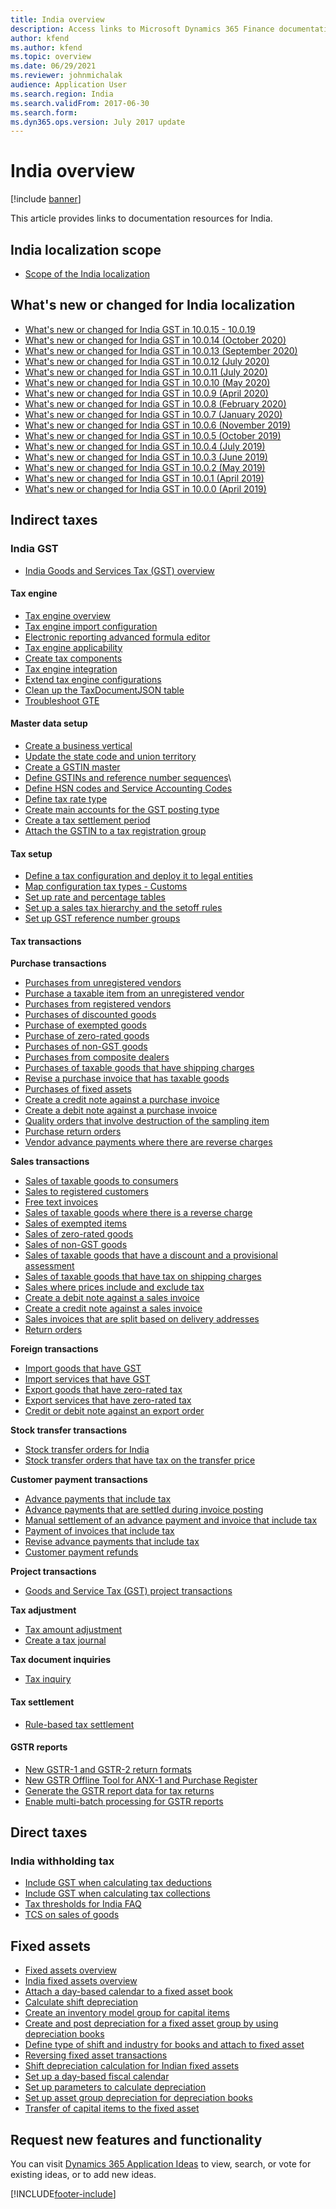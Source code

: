 ```yaml
---
title: India overview
description: Access links to Microsoft Dynamics 365 Finance documentation resources for India, including resources outling what's new or changed for the India localization. 
author: kfend
ms.author: kfend
ms.topic: overview
ms.date: 06/29/2021
ms.reviewer: johnmichalak
audience: Application User
ms.search.region: India
ms.search.validFrom: 2017-06-30
ms.search.form: 
ms.dyn365.ops.version: July 2017 update
---
```


# India overview

[!include [banner](../../includes/banner.md)]

This article provides links to documentation resources for India. 

## India localization scope

- [Scope of the India localization](apac-ind-scope.md)

## What's new or changed for India localization

- [What's new or changed for India GST in 10.0.15 - 10.0.19](ind-news-letter-10-0-15-19.md) 
- [What's new or changed for India GST in 10.0.14 (October 2020)](apac-ind-news-letter-10-0-14.md)
- [What's new or changed for India GST in 10.0.13 (September 2020)](ind-news-letter-10-0-13.md)
- [What's new or changed for India GST in 10.0.12 (July 2020)](apac-ind-news-letter-10-0-12.md)
- [What's new or changed for India GST in 10.0.11 (July 2020)](apac-ind-news-letter-10-0-11.md)
- [What's new or changed for India GST in 10.0.10 (May 2020)](apac-ind-news-letter-10-0-10.md)
- [What's new or changed for India GST in 10.0.9 (April 2020)](apac-ind-news-letter-10-0-09.md)
- [What's new or changed for India GST in 10.0.8 (February 2020)](apac-ind-news-letter-10-0-08.md)
- [What's new or changed for India GST in 10.0.7 (January 2020)](apac-ind-news-letter-10-0-07.md)
- [What's new or changed for India GST in 10.0.6 (November 2019)](apac-ind-news-letter-10-0-06.md)
- [What's new or changed for India GST in 10.0.5 (October 2019)](apac-ind-news-letter-10-0-05.md)
- [What's new or changed for India GST in 10.0.4 (July 2019)](apac-ind-news-letter-10-0-04.md)
- [What's new or changed for India GST in 10.0.3 (June 2019)](apac-ind-news-letter-10-0-03.md)
- [What's new or changed for India GST in 10.0.2 (May 2019)](apac-ind-news-letter-10-0-02.md)
- [What's new or changed for India GST in 10.0.1 (April 2019)](apac-ind-news-letter-10-0-01.md)
- [What's new or changed for India GST in 10.0.0 (April 2019)](apac-ind-news-letter-10-0-00.md)

  
## Indirect taxes

### India GST

- [India Goods and Services Tax (GST) overview](apac-ind-gst.md)

#### Tax engine
- [Tax engine overview](../../general-ledger/tax-engine.md)
- [Tax engine import configuration](../../dev-itpro/tax-engine-import-configuration.md)
- [Electronic reporting advanced formula editor](../../../fin-ops-core/dev-itpro/analytics/er-advanced-formula-editor.md)
- [Tax engine applicability](../../dev-itpro/tax-engine-applicability.md)
- [Create tax components](tax-engine-create-tax-component.md)
- [Tax engine integration](../../dev-itpro/tax-engine-integration.md)
- [Extend tax engine configurations](../../dev-itpro/extend-tax-engine-configurations.md)
- [Clean up the TaxDocumentJSON table](gte-clean-up-tax-document-json-table.md)
- [Troubleshoot GTE](../tax-engine-trouble-shooting.md)

#### Master data setup
- [Create a business vertical](apac-ind-GST-create-business-vertical.md)
- [Update the state code and union territory](apac-ind-GST-update-state-code-union-territory.md)
- [Create a GSTIN master](apac-ind-GST-create-gstin-master.md)
- [Define GSTINs and reference number sequences](apac-ind-GST-define-gstin-numbers-number-sequences.md)\
- [Define HSN codes and Service Accounting Codes](apac-ind-GST-hsn-service-accounting-codes.md)
- [Define tax rate type](apac-ind-GST-create-tax-rate-type.md)
- [Create main accounts for the GST posting type](apac-ind-GST-create-main-accounts-GST-posting-type.md)
- [Create a tax settlement period](apac-ind-GST-create-tax-settlement-period.md)
- [Attach the GSTIN to a tax registration group](apac-ind-GST-attach-GSTIN-tax-registration-group.md)
 
#### Tax setup
- [Define a tax configuration and deploy it to legal entities](apac-ind-GST-define-tax-configuration-deploy-legal-entities.md)
- [Map configuration tax types - Customs](apac-ind-GST-map-configuration-tax-types.md)
- [Set up rate and percentage tables](apac-ind-GST-set-up-rate-percentage-tables.md)
- [Set up a sales tax hierarchy and the setoff rules](apac-ind-GST-set-up-activate-tax-hierarchy-tree.md)
- [Set up GST reference number groups](apac-ind-gst-reference-groups.md)

#### Tax transactions

**Purchase transactions**

- [Purchases from unregistered vendors](apac-ind-GST-purchases-unregistered-vendor.md) 
- [Purchase a taxable item from an unregistered vendor](apac-ind-gst-unregistered-vendor-purchase.md)
- [Purchases from registered vendors](apac-ind-GST-purchases-registered-vendor.md)
- [Purchases of discounted goods](apac-ind-GST-purchase-discounted-goods.md)
- [Purchase of exempted goods](apac-ind-GST-purchase-exempted-goods.md)
- [Purchase of zero-rated goods](apac-ind-GST-purchase-zero-rated-goods.md)
- [Purchases of non-GST goods](apac-ind-GST-purchase-non-gst-goods.md)
- [Purchases from composite dealers](apac-ind-GST-purchase-from-composite-dealer.md)
- [Purchases of taxable goods that have shipping charges](apac-ind-GST-purchase-taxable-goods-shipping-charges.md)
- [Revise a purchase invoice that has taxable goods](apac-ind-GST-revised-purchase-invoice-taxable-goods.md)
- [Purchases of fixed assets](apac-ind-GST-purchase-fixed-asset.md)
- [Create a credit note against a purchase invoice](apac-ind-GST-credit-note-against-purchase-invoice.md)
- [Create a debit note against a purchase invoice](apac-ind-GST-debit-note-against-purchase-invoice.md)
- [Quality orders that involve destruction of the sampling item](apac-ind-GST-quality-order-involves-destruction-sampling-item.md)
- [Purchase return orders](apac-ind-GST-purchase-return-order.md)
- [Vendor advance payments where there are reverse charges](apac-ind-GST-vendor-advance-payment-reverse-charges.md) 

**Sales transactions**

- [Sales of taxable goods to consumers](apac-ind-GST-sell-taxable-goods-consumer.md)
- [Sales to registered customers](apac-ind-GST-sell-registered-customer.md)
- [Free text invoices](apac-ind-GST-free-text-invoices.md)
- [Sales of taxable goods where there is a reverse charge](apac-ind-GST-sell-taxable-goods-reverse-charge.md)
- [Sales of exempted items](apac-ind-GST-sales-exempted-item.md)
- [Sales of zero-rated goods](apac-ind-GST-sell-zero-rated-goods.md)
- [Sales of non-GST goods](apac-ind-GST-sell-non-gst-goods.md)
- [Sales of taxable goods that have a discount and a provisional assessment](apac-ind-GST-sell-taxable-goods-discount-provisional-assessment.md)
- [Sales of taxable goods that have tax on shipping charges](apac-ind-GST-sell-taxable-goods-tax-shipping-charges.md)
- [Sales where prices include and exclude tax](apac-ind-GST-sales-prices-include-exclude-tax.md)
- [Create a debit note against a sales invoice](apac-ind-GST-debit-note-against-sales-invoice.md)
- [Create a credit note against a sales invoice](apac-ind-GST-credit-note-against-sales-invoice.md)
- [Sales invoices that are split based on delivery addresses](apac-ind-GST-sales-invoice-split-based-on-delivery-addresses.md)
- [Return orders](apac-ind-GST-return-order-form.md)
      
**Foreign transactions**

- [Import goods that have GST](apac-ind-GST-import-goods-gst.md)
- [Import services that have GST](apac-ind-import-services-gst.md)
- [Export goods that have zero-rated tax](apac-ind-GST-export-goods-zero-rated-tax.md)
- [Export services that have zero-rated tax](apac-ind-GST-export-services-zero-rated-tax.md)
- [Credit or debit note against an export order](apac-ind-GST-credit-debit-note-against-export-order.md)
    
**Stock transfer transactions**

- [Stock transfer orders for India](apac-ind-stock-transfer.md)
- [Stock transfer orders that have tax on the transfer price](apac-ind-GST-stock-transfer-transactions.md)
    
**Customer payment transactions**

- [Advance payments that include tax](apac-ind-GST-advance-payment-includes-tax.md)
- [Advance payments that are settled during invoice posting](apac-ind-GST-advance-payment-settled-during-invoice-posting.md)
- [Manual settlement of an advance payment and invoice that include tax](apac-ind-GST-manually-settle-payment-invoice-tax.md)
- [Payment of invoices that include tax](apac-ind-GST-pay-invoice-includes-tax.md)
- [Revise advance payments that include tax](apac-ind-GST-revise-advanced-payment-tax.md)
 - [Customer payment refunds](apac-ind-GST-customer-payment-refund.md)
   
**Project transactions**

- [Goods and Service Tax (GST) project transactions](apac-ind-GST-project-transactions.md)

**Tax adjustment**

- [Tax amount adjustment](apac-ind-GST-tax-adjustments.md)
- [Create a tax journal](apac-ind-GST-tax-journal.md) 

**Tax document inquiries**
- [Tax inquiry](apac-ind-GST-tax-inquiry.md)

#### Tax settlement

- [Rule-based tax settlement](apac-ind-GST-tax-settlement.md)

#### GSTR reports

- [New GSTR-1 and GSTR-2 return formats](apac-ind-GST-new-GSTR1-GSTR2-return-formats.md)
- [New GSTR Offline Tool for ANX-1 and Purchase Register](apac-ind-GST-new-GSTR-offline-tool-ANX1-purchase-register.md)
- [Generate the GSTR report data for tax returns](apac-ind-GST-tax-returns.md)
- [Enable multi-batch processing for GSTR reports](apac-ind-gst-multi-batch-processing-gstr-return.md)

## Direct taxes

### India withholding tax

- [Include GST when calculating tax deductions](apac-ind-GST-include-gst-calculating-tax-deductions.md)
- [Include GST when calculating tax collections](apac-ind-GST-include-gst-calculating-tax-collections.md)
- [Tax thresholds for India FAQ](apac-ind-tax-thresholds.md)
- [TCS on sales of goods](../apac-ind-gst-tcs-on-sale-of-goods-section-206c-(1h).md)

## Fixed assets
- [Fixed assets overview](apac-ind-fixed-assets.md)
- [India fixed assets overview](apac-ind-fixed-assets.md)   
- [Attach a day-based calendar to a fixed asset book](apac-ind-attach-day-based-calendar.md)
- [Calculate shift depreciation](apac-ind-shift-depreciation-rates.md)
- [Create an inventory model group for capital items](apac-ind-create-inventory-model-group.md)
- [Create and post depreciation for a fixed asset group by using depreciation books](apac-ind-calculate-post-depreciation.md)
- [Define type of shift and industry for books and attach to fixed asset](apac-ind-books-shift-industry-types.md)
- [Reversing fixed asset transactions](apac-ind-reverse-fixed-assets-transactions.md)
- [Shift depreciation calculation for Indian fixed assets](apac-ind-calculation-shift-depreciation.md)
- [Set up a day-based fiscal calendar](apac-ind-day-based-calendar.md)
- [Set up parameters to calculate depreciation](apac-ind-set-up-depreciation.md)
- [Set up asset group depreciation for depreciation books](apac-ind-set-up-asset-group-dep.md)
- [Transfer of capital items to the fixed asset](apac-ind-transfer-capital-items.md)


## Request new features and functionality 
You can visit [Dynamics 365 Application Ideas](https://experience.dynamics.com/) to view, search, or vote for existing ideas, or to add new ideas.



[!INCLUDE[footer-include](../../../includes/footer-banner.md)]
